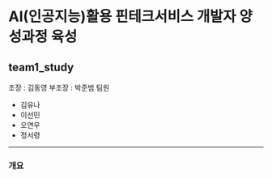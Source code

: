 # AI(인공지능)활용 핀테크서비스 개발자 양성과정 육성

## team1_study
조장 : 김동영
부조장 : 박준범
팀원 
- 김유나
- 이선민
- 오연우
- 정서령
---
### 개요

